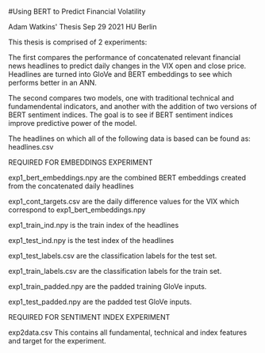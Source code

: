 #Using BERT to Predict Financial Volatility

Adam Watkins' Thesis
Sep 29 2021
HU Berlin

This thesis is comprised of 2 experiments:

The first compares the performance of concatenated relevant financial news headlines to predict daily changes in the VIX open and close price. Headlines are turned into GloVe and BERT embeddings to see which performs better in an ANN.

The second compares two models, one with traditional technical and fundamendental indicators, and another with the addition of two versions of BERT sentiment indices. The goal is to see if BERT sentiment indices improve predictive power of the model.


The headlines on which all of the following data is based can be found as:
headlines.csv


REQUIRED FOR EMBEDDINGS EXPERIMENT

exp1_bert_embeddings.npy
are the combined BERT embeddings created from the concatenated daily headlines

exp1_cont_targets.csv
are the daily difference values for the VIX which correspond to exp1_bert_embeddings.npy

exp1_train_ind.npy
is the train index of the headlines

exp1_test_ind.npy
is the test index of the headlines

exp1_test_labels.csv
are the classification labels for the test set.

exp1_train_labels.csv
are the classification labels for the train set.

exp1_train_padded.npy
are the padded training GloVe inputs. 

exp1_test_padded.npy
are the padded test GloVe inputs. 



REQUIRED FOR SENTIMENT INDEX EXPERIMENT

exp2data.csv
This contains all fundamental, technical and index features and target for the experiment.

